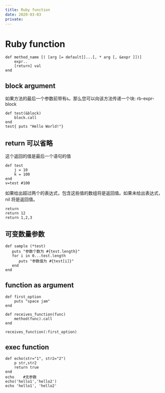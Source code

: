 ```yaml
---
title: Ruby function
date: 2020-03-03
private: 
---
```

# Ruby function
    def method_name [( [arg [= default]]...[, * arg [, &expr ]])]
        expr..
        [return] val
    end
## block argument
如果方法的最后一个参数前带有`&`，那么您可以向该方法传递一个块: rb-expr-block

    def test(&block)
        block.call
    end
    test{ puts "Hello World!"}

## return 可以省略
这个返回的值是最后一个语句的值

    def test
        j = 10
        k = 100
    end
    v=test #100

如果给出超过两个的表达式，包含这些值的数组将是返回值。如果未给出表达式，nil 将是返回值。

    return
    return 12
    return 1,2,3

## 可变数量参数

    def sample (*test)
       puts "参数个数为 #{test.length}"
       for i in 0...test.length
          puts "参数值为 #{test[i]}"
       end
    end

## function as argument
    def first_option
        puts "space jam"
    end

    def receives_function(func)
        method(func).call
    end

    receives_function(:first_option)

## exec function

    def echo(str="1", str2="2")
        p str,str2
        return true
    end
    echo    #无参数
    echo('hello1','hello2')
    echo 'hello1', 'hello2'

